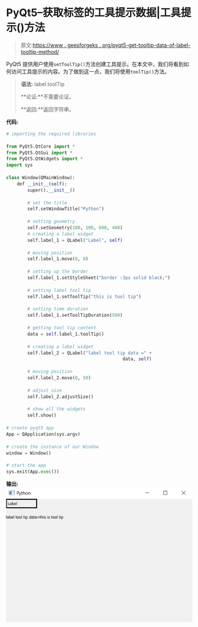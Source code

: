 # PyQt5–获取标签的工具提示数据|工具提示()方法

> 原文:[https://www . geesforgeks . org/pyqt5-get-tooltip-data-of-label-tooltip-method/](https://www.geeksforgeeks.org/pyqt5-get-tooltip-data-of-label-tooltip-method/)

PyQt5 提供用户使用`setToolTip()`方法创建工具提示。在本文中，我们将看到如何访问工具提示的内容。为了做到这一点，我们将使用`toolTip()`方法。

> **语法:** label.toolTip
> 
> **论证:**不需要论证。
> 
> **返回:**返回字符串。

**代码:**

```py
# importing the required libraries

from PyQt5.QtCore import * 
from PyQt5.QtGui import * 
from PyQt5.QtWidgets import * 
import sys

class Window(QMainWindow):
    def __init__(self):
        super().__init__()

        # set the title
        self.setWindowTitle("Python")

        # setting geometry
        self.setGeometry(100, 100, 600, 400)
        # creating a label widget
        self.label_1 = QLabel("Label", self)

        # moving position
        self.label_1.move(0, 0)

        # setting up the border
        self.label_1.setStyleSheet("border :3px solid black;")

        # setting label tool tip
        self.label_1.setToolTip("this is tool tip")

        # setting time duration
        self.label_1.setToolTipDuration(500)

        # getting tool tip content
        data = self.label_1.toolTip()

        # creating a label widget
        self.label_2 = QLabel("label tool tip data =" +
                                            data, self)

        # moving position
        self.label_2.move(0, 50)

        # adjust size
        self.label_2.adjustSize()

        # show all the widgets
        self.show()

# create pyqt5 app
App = QApplication(sys.argv)

# create the instance of our Window
window = Window()

# start the app
sys.exit(App.exec())
```

**输出:**
![](img/d575a87ab7cf3a60f15e0178d2a778ba.png)
